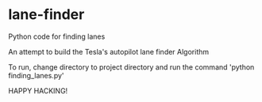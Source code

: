 # lane-finder
 Python code for finding lanes
 
 An attempt to build the Tesla's autopilot lane finder Algorithm

 To run, change directory to project directory and run the command 'python finding_lanes.py'
 
 HAPPY HACKING!
